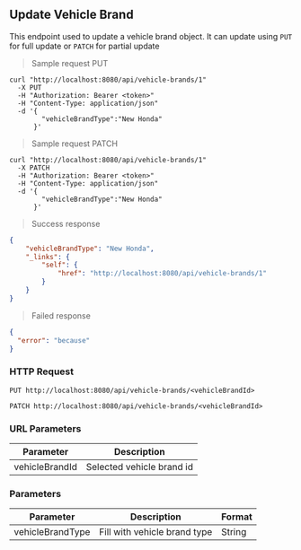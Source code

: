 ## Update Vehicle Brand

This endpoint used to update a vehicle brand object. It can update using <code>PUT</code> for full update or <code>PATCH</code> for partial update

> Sample request PUT

```shell
curl "http://localhost:8080/api/vehicle-brands/1"
  -X PUT
  -H "Authorization: Bearer <token>"
  -H "Content-Type: application/json"
  -d '{
        "vehicleBrandType":"New Honda"
      }'
```

> Sample request PATCH

```shell
curl "http://localhost:8080/api/vehicle-brands/1"
  -X PATCH
  -H "Authorization: Bearer <token>"
  -H "Content-Type: application/json"
  -d '{
        "vehicleBrandType":"New Honda"
      }'
```

> Success response

```json
{
    "vehicleBrandType": "New Honda",
    "_links": {
        "self": {
            "href": "http://localhost:8080/api/vehicle-brands/1"
        }
    }
}
```

> Failed response

```json
{
  "error": "because"
}
```

### HTTP Request

`PUT http://localhost:8080/api/vehicle-brands/<vehicleBrandId>`

`PATCH http://localhost:8080/api/vehicle-brands/<vehicleBrandId>`

### URL Parameters

Parameter | Description
--------- | -----------
vehicleBrandId | Selected vehicle brand id

### Parameters

Parameter | Description | Format 
--------- | ----------- | ------ 
vehicleBrandType | Fill with vehicle brand type | String